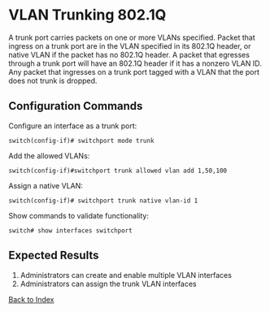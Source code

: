 # VLAN Trunking 802.1Q

A trunk port carries packets on one or more VLANs specified. Packet that ingress on a trunk port are in the VLAN specified in its 802.1Q header, or native VLAN if the packet has no 802.1Q header. A packet that egresses through a trunk port will have an 802.1Q header if it has a nonzero VLAN ID. Any packet that ingresses on a trunk port tagged with a VLAN that the port does not trunk is dropped.

## Configuration Commands

Configure an interface as a trunk port:

```
switch(config-if)# switchport mode trunk
```

Add the allowed VLANs:

```
switch(config-if)#switchport trunk allowed vlan add 1,50,100
```

Assign a native VLAN:

```
switch(config-if)# switchport trunk native vlan-id 1
```

Show commands to validate functionality:

```
switch# show interfaces switchport
```

## Expected Results

1. Administrators can create and enable multiple VLAN interfaces
2. Administrators can assign the trunk VLAN interfaces


[Back to Index](index.md)

